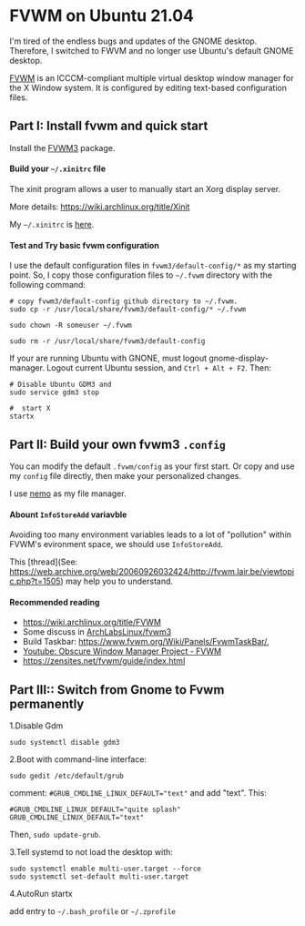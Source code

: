 # FVWM on Ubuntu 21.04

I'm tired of the endless bugs and updates of the GNOME desktop. Therefore, I switched to FWVM and no longer use Ubuntu's default GNOME desktop.

[FVWM](https://www.fvwm.org/) is an ICCCM-compliant multiple virtual desktop window manager for the X Window system. It is configured by editing text-based configuration files. 

## Part I: Install fvwm and quick start

Install the [FVWM3](https://github.com/fvwmorg/fvwm3/blob/master/dev-docs/INSTALL.md) package.

#### Build your `~/.xinitrc` file

The xinit program allows a user to manually start an Xorg display server.  

More details: https://wiki.archlinux.org/title/Xinit

My `~/.xinitrc` is [here](https://github.com/crb912/fvwm3-config/blob/main/.xinitrc).

#### Test and Try basic fvwm configuration

I use the default configuration files in `fvwm3/default-config/*` as my starting point. So, I copy those configuration files  to `~/.fvwm` directory with the following command:

```shell
# copy fvwm3/default-config github directory to ~/.fvwm.
sudo cp -r /usr/local/share/fvwm3/default-config/* ~/.fvwm

sudo chown -R someuser ~/.fvwm

sudo rm -r /usr/local/share/fvwm3/default-config
```

If your are running Ubuntu with GNONE, must logout gnome-display-manager.
Logout current Ubuntu session, and `Ctrl + Alt + F2`. Then:


```shell
# Disable Ubuntu GDM3 and
sudo service gdm3 stop

#  start X
startx
```

## Part II: Build your own fvwm3 `.config`

You can modify the default `.fvwm/config` as your first start. 
Or copy and use my `config` file directly, then make your personalized changes.

I use [nemo](https://github.com/linuxmint/nemo) as my file manager.

#### Abount `InfoStoreAdd` variavble

>
Avoiding too many environment variables leads to a lot of "pollution" within FVWM's evironment space,
we should use `InfoStoreAdd`. 

This [thread](See: https://web.archive.org/web/20060926032424/http://fvwm.lair.be/viewtopic.php?t=1505) may help you to understand.

#### Recommended reading

- https://wiki.archlinux.org/title/FVWM
- Some discuss in [ArchLabsLinux/fvwm3](https://forum.archlabslinux.com/t/fvwm3/5079/5)
- Build Taskbar: https://www.fvwm.org/Wiki/Panels/FvwmTaskBar/,  
- [Youtube: Obscure Window Manager Project - FVWM](https://www.youtube.com/watch?v=HHYXBdOgUrI)
- https://zensites.net/fvwm/guide/index.html

## Part III:: Switch from Gnome to Fvwm permanently

1.Disable Gdm

```shell
sudo systemctl disable gdm3

```

2.Boot with command-line interface:

```
sudo gedit /etc/default/grub
```

comment: `#GRUB_CMDLINE_LINUX_DEFAULT="text"` and add "text". This:

```text
#GRUB_CMDLINE_LINUX_DEFAULT="quite splash"
GRUB_CMDLINE_LINUX_DEFAULT="text"

```
Then, `sudo update-grub`.


3.Tell systemd to not load the desktop with: 

```shell
sudo systemctl enable multi-user.target --force
sudo systemctl set-default multi-user.target    
```

4.AutoRun startx

add entry to `~/.bash_profile` or `~/.zprofile`
